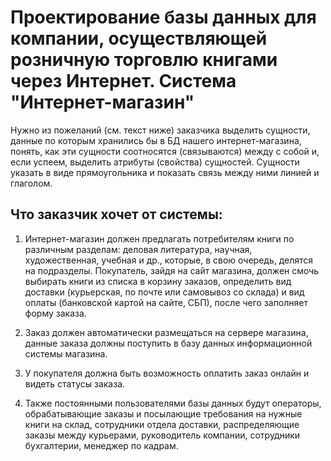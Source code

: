 # Проектирование базы данных для компании, осуществляющей розничную торговлю книгами через Интернет. Система "Интернет-магазин"

Нужно из пожеланий (см. текст ниже) заказчика выделить сущности, данные по которым хранились бы в БД нашего интернет-магазина, понять, как эти сущности соотносятся (связываются) между с собой и, если успеем, выделить атрибуты (свойства) сущностей. 
Сущности указать в виде прямоугольника и показать связь между ними линией и глаголом.

## Что заказчик хочет от системы:

1. Интернет-магазин должен предлагать потребителям книги по различным разделам: деловая литература, научная, художественная, учебная и др., которые, в свою очередь, делятся на подразделы. Покупатель, зайдя на сайт магазина, должен смочь выбирать книги из списка в корзину заказов, определить вид доставки (курьерская, по почте или самовывоз со склада) и вид оплаты (банковской картой на сайте, СБП), после чего заполняет форму заказа.

2. Заказ должен автоматически размещаться на сервере магазина, данные заказа должны поступить в базу данных информационной системы магазина.

3. У покупателя должна быть возможность оплатить заказ онлайн и видеть статусы заказа.

4. Также постоянными пользователями базы данных будут операторы, обрабатывающие заказы и посылающие требования на нужные книги на склад, сотрудники отдела доставки, распределяющие заказы между курьерами, руководитель компании, сотрудники бухгалтерии, менеджер по кадрам.
